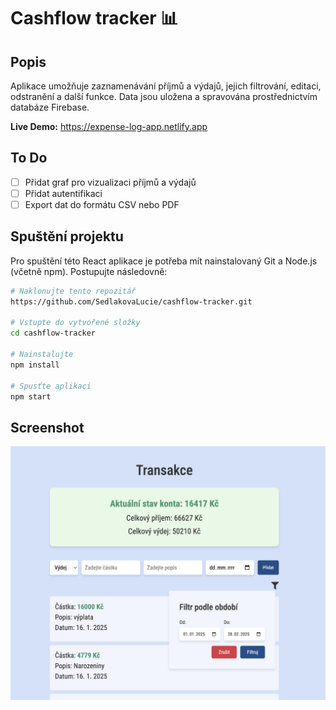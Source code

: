 # Cashflow tracker 📊
## Popis
Aplikace umožňuje zaznamenávání příjmů a výdajů, jejich filtrování, editaci, odstranění a další funkce. Data jsou uložena a spravována prostřednictvím databáze Firebase. 

**Live Demo:** 
https://expense-log-app.netlify.app

## To Do
- [ ] Přidat graf pro vizualizaci příjmů a výdajů
- [ ] Přidat autentifikaci
- [ ] Export dat do formátu CSV nebo PDF

## Spuštění projektu
Pro spuštění této React aplikace je potřeba mít nainstalovaný Git a Node.js (včetně npm). Postupujte následovně:
```bash
# Naklonujte tento repozitář
https://github.com/SedlakovaLucie/cashflow-tracker.git

# Vstupte do vytvořené složky
cd cashflow-tracker

# Nainstalujte
npm install

# Spusťte aplikaci
npm start
```
## Screenshot
<img width="1304" alt="desktop" src="./screenshots/desktop.png">
